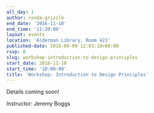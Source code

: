 ```yaml
---
all_day: 1
author: ronda-grizzle
end_date: '2016-11-10'
end_time: '11:30:00'
layout: events
location: 'Alderman Library, Room 423'
published-date: 2016-09-09 12:03:18+00:00
rsvp: 0
slug: workshop-introduction-to-design-principles
start_date: 2016-11-10
start_time: '10:00:00'
title: 'Workshop: Introduction to Design Principles'
---
```


Details coming soon!

Instructor: Jeremy Boggs
